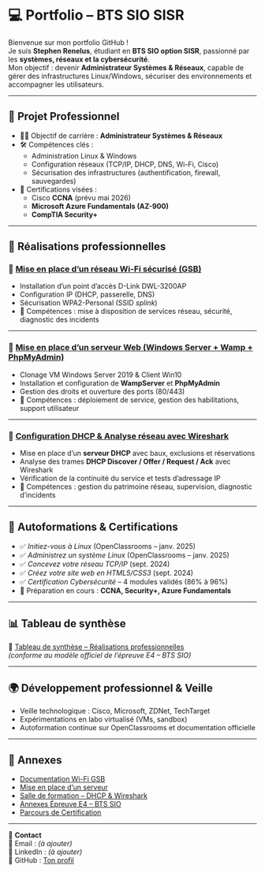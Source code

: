 # 💻 Portfolio – BTS SIO SISR

Bienvenue sur mon portfolio GitHub !  
Je suis **Stephen Renelus**, étudiant en **BTS SIO option SISR**, passionné par les **systèmes, réseaux et la cybersécurité**.  
Mon objectif : devenir **Administrateur Systèmes & Réseaux**, capable de gérer des infrastructures Linux/Windows, sécuriser des environnements et accompagner les utilisateurs.

---

## 🎯 Projet Professionnel
- 👨‍💻 Objectif de carrière : **Administrateur Systèmes & Réseaux**
- 🛠️ Compétences clés :
  - Administration Linux & Windows
  - Configuration réseaux (TCP/IP, DHCP, DNS, Wi-Fi, Cisco)
  - Sécurisation des infrastructures (authentification, firewall, sauvegardes)
- 📜 Certifications visées :
  - Cisco **CCNA** (prévu mai 2026)
  - **Microsoft Azure Fundamentals (AZ-900)**
  - **CompTIA Security+**

---

## 📂 Réalisations professionnelles

### 🔹 [Mise en place d’un réseau Wi-Fi sécurisé (GSB)](Documentation%20Wi-fi%20GSB.odt)
- Installation d’un point d’accès D-Link DWL-3200AP  
- Configuration IP (DHCP, passerelle, DNS)  
- Sécurisation WPA2-Personal (SSID *splink*)  
- 🔑 Compétences : mise à disposition de services réseau, sécurité, diagnostic des incidents  

---

### 🔹 [Mise en place d’un serveur Web (Windows Server + Wamp + PhpMyAdmin)](GSB%20Mise%20en%20place%20d'un%20serveur.odt)
- Clonage VM Windows Server 2019 & Client Win10  
- Installation et configuration de **WampServer** et **PhpMyAdmin**  
- Gestion des droits et ouverture des ports (80/443)  
- 🔑 Compétences : déploiement de service, gestion des habilitations, support utilisateur  

---

### 🔹 [Configuration DHCP & Analyse réseau avec Wireshark](Salle%20Formation.odt)
- Mise en place d’un **serveur DHCP** avec baux, exclusions et réservations  
- Analyse des trames **DHCP Discover / Offer / Request / Ack** avec Wireshark  
- Vérification de la continuité du service et tests d’adressage IP  
- 🔑 Compétences : gestion du patrimoine réseau, supervision, diagnostic d’incidents  

---

## 📘 Autoformations & Certifications
- ✅ *Initiez-vous à Linux* (OpenClassrooms – janv. 2025)  
- ✅ *Administrez un système Linux* (OpenClassrooms – janv. 2025)  
- ✅ *Concevez votre réseau TCP/IP* (sept. 2024)  
- ✅ *Créez votre site web en HTML5/CSS3* (sept. 2024)  
- ✅ *Certification Cybersécurité* – 4 modules validés (86% à 96%)  
- 📆 Préparation en cours : **CCNA, Security+, Azure Fundamentals**

---

## 📊 Tableau de synthèse
📄 [Tableau de synthèse – Réalisations professionnelles](Annexe%206-1%20Tableau.xlsx)  
*(conforme au modèle officiel de l’épreuve E4 – BTS SIO)*

---

## 🌍 Développement professionnel & Veille
- Veille technologique : Cisco, Microsoft, ZDNet, TechTarget  
- Expérimentations en labo virtualisé (VMs, sandbox)  
- Autoformation continue sur OpenClassrooms et documentation officielle  

---

## 📎 Annexes
- [Documentation Wi-Fi GSB](Documentation%20Wi-fi%20GSB.odt)  
- [Mise en place d’un serveur](GSB%20Mise%20en%20place%20d'un%20serveur.odt)  
- [Salle de formation – DHCP & Wireshark](Salle%20Formation.odt)  
- [Annexes Épreuve E4 – BTS SIO](6-%20Annexes%206%20-%20Epreuve%20E4%20-%20BTS%20SIO%202023.docx)  
- [Parcours de Certification](Parcours-de-Certification.pptx.pdf)  

---

👤 **Contact**  
📧 Email : *(à ajouter)*  
🔗 LinkedIn : *(à ajouter)*  
💼 GitHub : [Ton profil](https://github.com/ton-profil)

